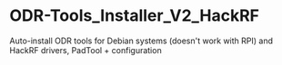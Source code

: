 # ODR-Tools_Installer_V2_HackRF
Auto-install ODR tools for Debian systems (doesn't work with RPI) and HackRF drivers, PadTool + configuration
